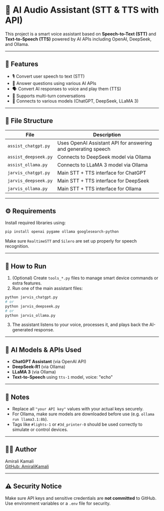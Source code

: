 # 🧠 AI Audio Assistant (STT & TTS with API)

This project is a smart voice assistant based on **Speech-to-Text (STT)** and **Text-to-Speech (TTS)** powered by AI APIs including OpenAI, DeepSeek, and Ollama.

---

## 🎯 Features

- 🎙️ Convert user speech to text (STT)
- 🧠 Answer questions using various AI APIs
- 🗣️ Convert AI responses to voice and play them (TTS)
- 🔄 Supports multi-turn conversations
- 🧪 Connects to various models (ChatGPT, DeepSeek, LLaMA 3)

---

## 📁 File Structure

| File | Description |
|------|-------------|
| `assist_chatgpt.py` | Uses OpenAI Assistant API for answering and generating speech |
| `assist_deepseek.py` | Connects to DeepSeek model via Ollama |
| `assist_ollama.py` | Connects to LLaMA 3 model via Ollama |
| `jarvis_chatgpt.py` | Main STT + TTS interface for ChatGPT |
| `jarvis_deepseek.py` | Main STT + TTS interface for DeepSeek |
| `jarvis_ollama.py` | Main STT + TTS interface for Ollama |

---

## ⚙️ Requirements

Install required libraries using:

```bash
pip install openai pygame ollama googlesearch-python
```

Make sure `RealtimeSTT` and `Silero` are set up properly for speech recognition.

---

## 🚀 How to Run

1. (Optional) Create `tools_*.py` files to manage smart device commands or extra features.
2. Run one of the main assistant files:

```bash
python jarvis_chatgpt.py
# or
python jarvis_deepseek.py
# or
python jarvis_ollama.py
```

3. The assistant listens to your voice, processes it, and plays back the AI-generated response.

---

## 🧠 AI Models & APIs Used

- **ChatGPT Assistant** (via OpenAI API)
- **DeepSeek-R1** (via Ollama)
- **LLaMA 3** (via Ollama)
- **Text-to-Speech** using `tts-1` model, voice: "echo"

---

## 📌 Notes

- Replace all `"your API key"` values with your actual keys securely.
- For Ollama, make sure models are downloaded before use (e.g. `ollama run llama3.1:8b`).
- Tags like `#lights-1` or `#3d_printer-0` should be used correctly to simulate or control devices.

---

## 👨‍💻 Author

Amirali Kamali  
[GitHub: AmiraliKamali](https://github.com/AmiraliKamali)

---

## ⚠️ Security Notice

Make sure API keys and sensitive credentials are **not committed** to GitHub. Use environment variables or a `.env` file for security.
